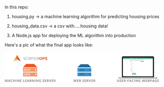 
In this repo:

1. housing.py -> a machine learning algorithm for predicting housing prices

2. housing_data.csv -> a csv with.....housing data!

3. A Node.js app for deploying the ML algorithm into production

Here's a pic of what the final app looks like:

![setup](/public/img/setup.png)
